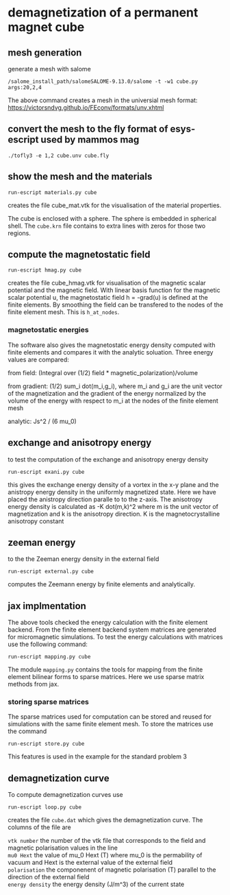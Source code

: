 # demagnetization of a permanent magnet cube

## mesh generation

generate a mesh with salome

`/salome_install_path/salomeSALOME-9.13.0/salome -t -w1 cube.py args:20,2,4`

The above command creates a mesh in the universial mesh format: https://victorsndvg.github.io/FEconv/formats/unv.xhtml

## convert the mesh to the fly format of esys-escript used by mammos mag 

`./tofly3 -e 1,2 cube.unv cube.fly`

## show the mesh and the materials

`run-escript materials.py cube`

creates the file cube_mat.vtk for the visualisation of the material properties. 

The cube is enclosed with a sphere. The sphere is embedded in spherical shell.
The `cube.krn` file contains to extra lines with zeros for those two regions.

## compute the magnetostatic field

`run-escript hmag.py cube`

creates the file cube_hmag.vtk for visualisation of the magnetic scalar potential and the magnetic field.
With linear basis function for the magnetic scalar potential u, the magnetostatic field h = -grad(u) is defined at the finite elements. By smoothing the field can be transfered to the nodes of the finite element mesh. This is `h_at_nodes`.

### magnetostatic energies

The software also gives the magnetostatic energy density computed with finite elements and compares it with the analytic soluation. 
Three energy values are compared:

from field: (Integral over (1/2) field * magnetic_polarization)/volume

from gradient:  (1/2) sum_i dot(m_i,g_i), where m_i and g_i are the unit vector of the magnetization and the gradient of the energy normalized by the volume
of the energy with respect to m_i at the nodes of the finite element mesh 

analytic: Js^2 / (6 mu_0)

## exchange and anisotropy energy

to test the computation of the exchange and anisotropy energy density

`run-escript exani.py cube`

this gives the exchange energy density of a vortex in the x-y plane and the anistropy energy density in the uniformly magnetized state.
Here we have placed the anistropy direction paralle to to the z-axis. The anisotropy energy density is calculated as 
-K dot(m,k)^2  where m is the unit vector of magnetization and k is the anisotropy direction. K is the magnetocrystalline anisotropy constant

## zeeman energy

to the the Zeeman energy density in the external field

`run-escript external.py cube`

computes the Zeemann energy by finite elements and analytically.

## jax implmentation

The above tools checked the energy calculation with the finite element backend. 
From the finite element backend system matrices are generated for micromagnetic simulations. 
To test the energy calculations with matrices use the following command:

`run-escript mapping.py cube`

The module `mapping.py` contains the tools for mapping from the finite element bilinear forms to sparse matrices. Here we use sparse matrix methods from jax.

### storing sparse matrices

The sparse matrices used for computation can be stored and reused for simulations with the same finite element mesh. To store the matrices use the command

`run-escript store.py cube`

This features is used in the example for the standard problem 3

## demagnetization curve

To compute demagnetization curves use

`run-escript loop.py cube`

creates the file `cube.dat` which gives the demagnetization curve. The columns of the file are 

`vtk number`      the number of the vtk file that corresponds to the field and magnetic polarisation values in the line  
`mu0 Hext`        the value of mu_0 Hext (T) where mu_0 is the permability of vacuum and Hext is the external value of the external field  
`polarisation`    the componenent of magnetic polarisation (T) parallel to the direction of the external field  
`energy density`  the energy density (J/m^3) of the current state  



